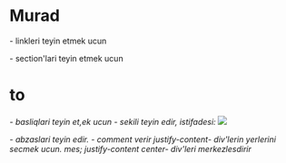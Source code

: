 # Murad
<a>- linkleri teyin etmek ucun
<div>- section'lari teyin etmek ucun
<h1> to <h6>- basliqlari teyin et,ek ucun
<img>- sekili teyin edir, istifadesi: <img src='sekilin adresi'>
<p>- abzaslari teyin edir.
<titles>- comment verir
justify-content- div'lerin yerlerini secmek ucun. mes; justify-content center- div'leri merkezlesdirir